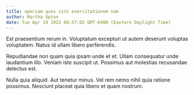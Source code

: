 ```yaml
---
title: aperiam quos sint exercitationem nam
author: Martha Upton
date: Tue Apr 19 2022 08:57:02 GMT-0400 (Eastern Daylight Time)
---
```

Est praesentium rerum in. Voluptatum excepturi ut autem deserunt voluptas voluptatem. Natus id ullam libero perferendis.

 Repudiandae non quam quia ipsam unde et et. Ullam consequatur unde laudantium illo. Veniam iste suscipit ut. Possimus aut molestias recusandae delectus est.

 Nulla quia aliquid. Aut tenetur minus. Vel rem nemo nihil quia ratione possimus. Nesciunt placeat quia libero et quam nostrum.